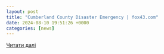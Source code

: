 ```yaml
---
layout: post
title: "Cumberland County Disaster Emergency | fox43.com"
date: 2024-08-10 19:51:26 +0000
categories: [news]
---
```


[Читати далі](https://www.fox43.com/article/news/local/cumberland-county/cumberland-county-commissioners-declare-disaster-emergency/521-7f5e31ea-fbc8-43c6-89f5-a12bc952183f)
